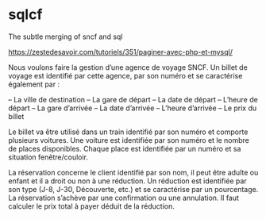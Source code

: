 # sqlcf
The subtle merging of sncf and sql

https://zestedesavoir.com/tutoriels/351/paginer-avec-php-et-mysql/

Nous voulons faire la gestion d’une agence de voyage SNCF. Un billet de
voyage est identifié par cette agence, par son numéro et se caractérise également
par :

– La ville de destination
– La gare de départ
– La date de départ
– L’heure de départ
– La gare d’arrivée
– La date d’arrivée
– L’heure d’arrivée
– Le prix du billet

Le billet va être utilisé dans un train identifié par son numéro et comporte
plusieurs voitures. Une voiture est identifiée par son numéro et le nombre de
places disponibles. Chaque place est identifiée par un numéro et sa situation
fenêtre/couloir.

La réservation concerne le client identifié par son nom, il peut être adulte
ou enfant et il a droit ou non à une réduction. Un réduction est identifiée par
son type (J-8, J-30, Découverte, etc.) et se caractérise par un pourcentage. La
réservation s’achève par une confirmation ou une annulation. Il faut calculer le
prix total à payer déduit de la réduction.
